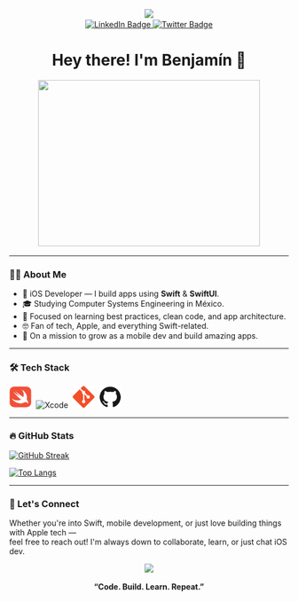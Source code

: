 <div id="header" align="center">
  <img src="https://media.giphy.com/media/v1.Y2lkPTc5MGI3NjExbnFidWYzZGxpMDYwdGRrYmlvbWtxMGk3cmI3dnZ5YmpocTZwazh5aiZlcD12MV9naWZzX3NlYXJjaCZjdD1n/CTkWFZ1IDvsfS/giphy.gif" width="250"/>
</div>

<div id="badges" align="center">
  <a href="https://www.linkedin.com/in/benjaminrsalgado/">
    <img src="https://img.shields.io/badge/LinkedIn-blue?style=for-the-badge&logo=linkedin&logoColor=white" alt="LinkedIn Badge"/>
  </a>
  <a href="https://twitter.com/benjarsalgado">
    <img src="https://img.shields.io/badge/Twitter-1DA1F2?style=for-the-badge&logo=twitter&logoColor=white" alt="Twitter Badge"/>
  </a>
</div>

<h1 align="center">
  Hey there! I'm Benjamín 👋
</h1>

<div align="center">
  <img src="https://media.giphy.com/media/KaLU4hOFIJui5Yw15T/giphy.gif?cid=790b7611qq4ihkqu864ktnecocwnru02yu8jnfdoxufiwwzo&ep=v1_gifs_search&rid=giphy.gif&ct=g" width="400" height="300"/>
</div>

---

### 👨‍💻 About Me

- 📱 iOS Developer — I build apps using **Swift** & **SwiftUI**.
- 🎓 Studying Computer Systems Engineering in México.
- 🧠 Focused on learning best practices, clean code, and app architecture.
- 🤓 Fan of tech, Apple, and everything Swift-related.
- 🚀 On a mission to grow as a mobile dev and build amazing apps.

---

### 🛠️ Tech Stack

<div>
  <img src="https://github.com/devicons/devicon/blob/master/icons/swift/swift-original.svg" title="Swift" alt="Swift" width="40" height="40"/>&nbsp;
  <img src="https://developer.apple.com/assets/elements/icons/xcode/xcode-128x128_2x.png" title="Xcode" alt="Xcode" width="40" height="40"/>&nbsp;
  <img src="https://github.com/devicons/devicon/blob/master/icons/git/git-original.svg" title="Git" alt="Git" width="40" height="40"/>&nbsp;
  <img src="https://github.com/devicons/devicon/blob/master/icons/github/github-original.svg" title="GitHub" alt="GitHub" width="40" height="40"/>&nbsp;
</div>

---

### 🔥 GitHub Stats

[![GitHub Streak](https://streak-stats.demolab.com?user=benjaminrsalgado&theme=dark)](https://git.io/streak-stats)

[![Top Langs](https://github-readme-stats.vercel.app/api/top-langs/?username=benjaminrsalgado&layout=compact&theme=vision-friendly-dark)](https://github.com/anuraghazra/github-readme-stats)

---

### 💬 Let's Connect

Whether you're into Swift, mobile development, or just love building things with Apple tech —  
feel free to reach out! I'm always down to collaborate, learn, or just chat iOS dev.

<div align="center">
  <img src="https://media.giphy.com/media/3o7TKP3YT7d9n6s0Gs/giphy.gif" width="250"/>
  <p><b>“Code. Build. Learn. Repeat.”</b></p>
</div>


